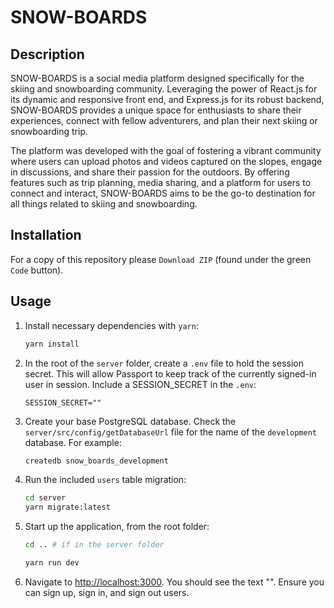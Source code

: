 # SNOW-BOARDS

## Description

SNOW-BOARDS is a social media platform designed specifically for the skiing and snowboarding community. Leveraging the power of React.js for its dynamic and responsive front end, and Express.js for its robust backend, SNOW-BOARDS provides a unique space for enthusiasts to share their experiences, connect with fellow adventurers, and plan their next skiing or snowboarding trip.

The platform was developed with the goal of fostering a vibrant community where users can upload photos and videos captured on the slopes, engage in discussions, and share their passion for the outdoors. By offering features such as trip planning, media sharing, and a platform for users to connect and interact, SNOW-BOARDS aims to be the go-to destination for all things related to skiing and snowboarding.


## Installation

For a copy of this repository please `Download ZIP` (found under the green `Code` button).

### 

## Usage

1. Install necessary dependencies with `yarn`:

   ```sh
   yarn install
   ```

2. In the root of the `server` folder, create a `.env` file to hold the session secret. This will allow Passport to keep track of the currently signed-in user in session. Include a SESSION_SECRET in the `.env`:

   ```env
   SESSION_SECRET=""
   ```

3. Create your base PostgreSQL database. Check the `server/src/config/getDatabaseUrl` file for the name of the `development` database. For example:

   ```sh
   createdb snow_boards_development
   ```

4. Run the included `users` table migration:

   ```sh
   cd server
   yarn migrate:latest
   ```

5. Start up the application, from the root folder:

   ```sh
   cd .. # if in the server folder

   yarn run dev
   ```

6. Navigate to <http://localhost:3000>. You should see the text "". Ensure you can sign up, sign in, and sign out users.
